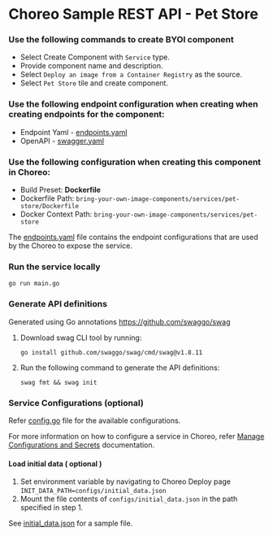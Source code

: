 # Choreo Sample REST API - Pet Store

### Use the following commands to create BYOI component

- Select Create Component with `Service` type.
- Provide component name and description.
- Select `Deploy an image from a Container Registry` as the source.
- Select `Pet Store` tile and create component.

### Use the following endpoint configuration when creating  when creating endpoints for the component:

- Endpoint Yaml - [endpoints.yaml](.choreo/endpoints.yaml)
- OpenAPI - [swagger.yaml](docs/swagger.yaml)

### Use the following configuration when creating this component in Choreo:

- Build Preset: **Dockerfile**
- Dockerfile Path: `bring-your-own-image-components/services/pet-store/Dockerfile`
- Docker Context Path: `bring-your-own-image-components/services/pet-store`

The [endpoints.yaml](.choreo/endpoints.yaml) file contains the endpoint configurations that are used by the Choreo to expose the service.

### Run the service locally

```shell
go run main.go
```

### Generate API definitions

Generated using Go annotations https://github.com/swaggo/swag

1. Download swag CLI tool by running: 
    ```shell
    go install github.com/swaggo/swag/cmd/swag@v1.8.11
    ```
2. Run the following command to generate the API definitions:
    ```shell
    swag fmt && swag init
    ```

### Service Configurations (optional)

Refer [config.go](internal/config/config.go) file for the available configurations.

For more information on how to configure a service in Choreo, refer [Manage Configurations and Secrets](https://wso2.com/choreo/docs/deploy/devops/configs-and-secrets/) documentation.

#### Load initial data ( optional )

1. Set environment variable by navigating to Choreo Deploy page `INIT_DATA_PATH=configs/initial_data.json`
2. Mount the file contents of `configs/initial_data.json` in the path specified in step 1.

See [initial_data.json](configs/initial_data.json) for a sample file.

